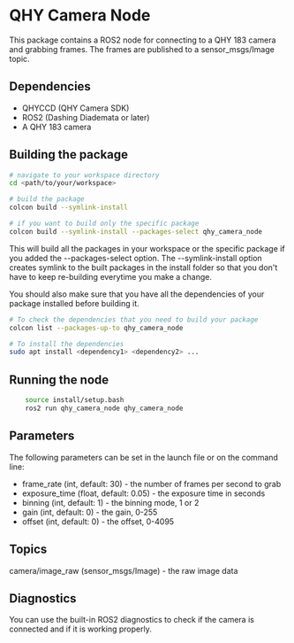 # QHY Camera Node

This package contains a ROS2 node for connecting to a QHY 183 camera and grabbing frames. The frames are published to a sensor_msgs/Image topic.

## Dependencies
- QHYCCD (QHY Camera SDK)
- ROS2 (Dashing Diademata or later)
- A QHY 183 camera

## Building the package

```bash
# navigate to your workspace directory
cd <path/to/your/workspace>

# build the package
colcon build --symlink-install

# if you want to build only the specific package
colcon build --symlink-install --packages-select qhy_camera_node
```
This will build all the packages in your workspace or the specific package if you added the --packages-select option. The --symlink-install option creates symlink to the built packages in the install folder so that you don't have to keep re-building everytime you make a change.

You should also make sure that you have all the dependencies of your package installed before building it.

```bash
# To check the dependencies that you need to build your package
colcon list --packages-up-to qhy_camera_node

# To install the dependencies
sudo apt install <dependency1> <dependency2> ...

```

## Running the node

```bash
    source install/setup.bash
    ros2 run qhy_camera_node qhy_camera_node
```

## Parameters

The following parameters can be set in the launch file or on the command line:

* frame_rate (int, default: 30) - the number of frames per second to grab
* exposure_time (float, default: 0.05) - the exposure time in seconds
* binning (int, default: 1) - the binning mode, 1 or 2
* gain (int, default: 0) - the gain, 0-255
* offset (int, default: 0) - the offset, 0-4095

## Topics

camera/image_raw (sensor_msgs/Image) - the raw image data

## Diagnostics

You can use the built-in ROS2 diagnostics to check if the camera is connected and if it is working properly.